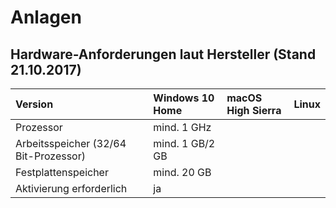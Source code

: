 # Anlagen

## Hardware-Anforderungen laut Hersteller \(Stand 21.10.2017\)

| Version | Windows 10 Home | macOS High Sierra | Linux |
| :--- | :--- | :--- | :--- |
| Prozessor | mind. 1 GHz |  |  |
| Arbeitsspeicher \(32/64 Bit-Prozessor\) | mind. 1 GB/2 GB |  |  |
| Festplattenspeicher | mind. 20 GB |  |  |
| Aktivierung erforderlich | ja |  |  |



